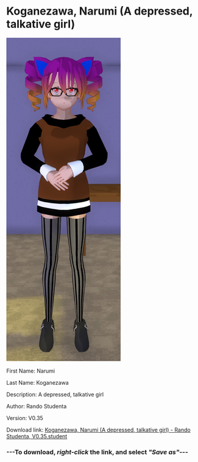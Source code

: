 # Koganezawa, Narumi (A depressed, talkative girl)

<img src = "https://raw.githubusercontent.com/Arbiter1223/Daigaku-Gurashi-Custom-Students/master/Students/Files/Koganezawa%2C%20Narumi%20(A%20depressed%2C%20talkative%20girl).png">

First Name: Narumi

Last Name: Koganezawa

Description: A depressed, talkative girl

Author: Rando Studenta

Version: V0.35

Download link: <a href="https://raw.githubusercontent.com/Arbiter1223/Daigaku-Gurashi-Custom-Students/master/Students/Files/Koganezawa%2C%20Narumi%20(A%20depressed%2C%20talkative%20girl)%20-%20Rando%20Studenta%2C%20V0.35.student">Koganezawa, Narumi (A depressed, talkative girl) - Rando Studenta, V0.35.student</a>

### ---**To download, _right-click_ the link, and select _"Save as"_**---
